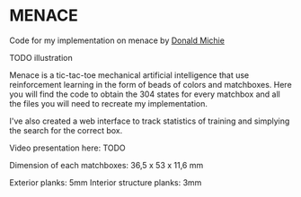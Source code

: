 # MENACE

Code for my implementation on menace by [Donald Michie](https://en.wikipedia.org/wiki/Matchbox_Educable_Noughts_and_Crosses_Engine)

TODO illustration

Menace is a tic-tac-toe mechanical artificial intelligence that use reinforcement learning in the form of beads of colors and matchboxes.
Here you will find the code to obtain the 304 states for every matchbox and all the files you will need to recreate my implementation.

I've also created a web interface to track statistics of training and simplying the search for the correct box.

Video presentation here:
TODO

Dimension of each matchboxes:
36,5 x 53 x 11,6 mm

Exterior planks: 5mm
Interior structure planks: 3mm
